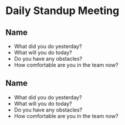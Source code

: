 # Daily Standup Meeting

## Name
- What did you do yesterday?
- What will you do today?
- Do you have any obstacles?
- How comfortable are you in the team now?

## Name
- What did you do yesterday?
- What will you do today?
- Do you have any obstacles?
- How comfortable are you in the team now?
